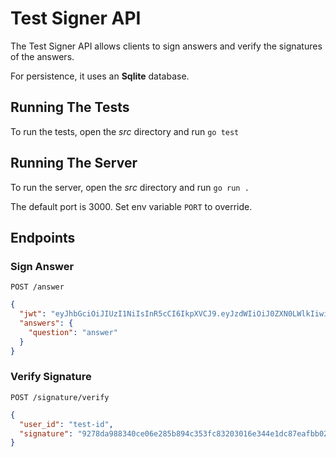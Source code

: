 # Test Signer API

The Test Signer API allows clients to sign answers and verify the signatures of the answers.

For persistence, it uses an **Sqlite** database.

## Running The Tests

To run the tests, open the _src_ directory and run `go test`

## Running The Server

To run the server, open the _src_ directory and run `go run .`

The default port is 3000. Set env variable `PORT` to override.

## Endpoints

### Sign Answer

`POST /answer`

```json
{
  "jwt": "eyJhbGciOiJIUzI1NiIsInR5cCI6IkpXVCJ9.eyJzdWIiOiJ0ZXN0LWlkIiwibmFtZSI6IkpvaG4gRG9lIiwiaWF0IjoxNTE2MjM5MDIyfQ.wDEN_8kZ4w6O9yx0t8xGCIETyyhIS6suwZK0NaPXU2Q",
  "answers": {
    "question": "answer"
  }
}
```

### Verify Signature

`POST /signature/verify`

```json
{
  "user_id": "test-id",
  "signature": "9278da988340ce06e285b894c353fc83203016e344e1dc87eafbb029ef8e8652"
}
```

